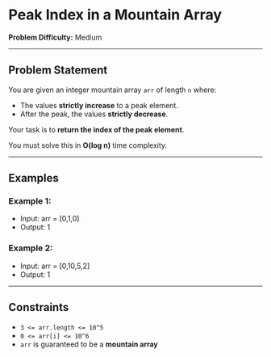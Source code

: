 # Peak Index in a Mountain Array

**Problem Difficulty:** Medium

---

## Problem Statement

You are given an integer mountain array `arr` of length `n` where:

- The values **strictly increase** to a peak element.
- After the peak, the values **strictly decrease**.

Your task is to **return the index of the peak element**.

You must solve this in **O(log n)** time complexity.

---

## Examples

### Example 1:

- Input: arr = [0,1,0]
- Output: 1


### Example 2:

- Input: arr = [0,10,5,2]
- Output: 1

---

## Constraints

- `3 <= arr.length <= 10^5`
- `0 <= arr[i] <= 10^6`
- `arr` is guaranteed to be a **mountain array**  

